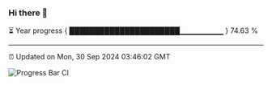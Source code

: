### Hi there 👋

⏳ Year progress { ██████████████████████▁▁▁▁▁▁▁▁ } 74.63 %

---

⏰ Updated on Mon, 30 Sep 2024 03:46:02 GMT

![Progress Bar CI](https://github.com/IshwaranRudhara/GIT-ACTION/workflows/Progress%20Bar%20CI/badge.svg)
